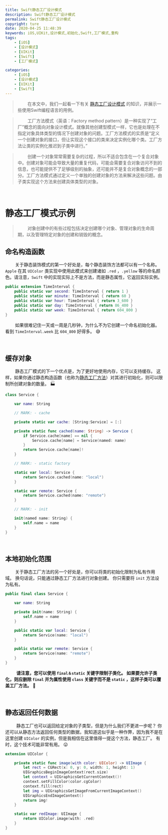 ```yaml
---
title: Swift静态工厂设计模式
description: Swift静态工厂设计模式
permalink: Swift静态工厂设计模式
copyright: ture
date: 2020-04-25 11:48:39
keywords: iOS,UIKit,设计模式,初始化,Swift,工厂模式,重构
tags:
    - [iOS]
    - [设计模式]
    - [UIKit]
    - [Swift]
    - [工厂模式]

categories:
    - [iOS]
    - [设计模式]
    - [UIKit]
    - [Swift]
---
```


> &nbsp;&nbsp;&nbsp;&nbsp;&nbsp;&nbsp;&nbsp;&nbsp;在本文中，我们一起看一下有关 [静态工厂设计模式](https://zh.wikipedia.org/wiki/%E5%B7%A5%E5%8E%82%E6%96%B9%E6%B3%95 "静态工厂设计模式") 的知识，并展示一些使用Swift编程语言的用例。

> &nbsp;&nbsp;&nbsp;&nbsp;&nbsp;&nbsp;&nbsp;&nbsp;工厂方法模式（英语：Factory method pattern）是一种实现了“工厂”概念的面向对象设计模式。就像其他创建型模式一样，它也是处理在不指定对象具体类型的情况下创建对象的问题。工厂方法模式的实质是“定义一个创建对象的接口，但让实现这个接口的类来决定实例化哪个类。工厂方法让类的实例化推迟到子类中进行。” 

<!-- more -->


> &nbsp;&nbsp;&nbsp;&nbsp;&nbsp;&nbsp;&nbsp;&nbsp;创建一个对象常常需要复杂的过程，所以不适合包含在一个复合对象中。创建对象可能会导致大量的重复代码，可能会需要复合对象访问不到的信息，也可能提供不了足够级别的抽象，还可能并不是复合对象概念的一部分。工厂方法模式通过定义一个单独的创建对象的方法来解决这些问题。由子类实现这个方法来创建具体类型的对象。

</br>

# **静态工厂模式示例**

>&nbsp;&nbsp;&nbsp;&nbsp;&nbsp;&nbsp;&nbsp;&nbsp;对象创建中的有些过程包括决定创建哪个对象、管理对象的生命周期，以及管理特定对象的创建和销毁的概念。

## **命名构造函数**

&nbsp;&nbsp;&nbsp;&nbsp;&nbsp;&nbsp;&nbsp;&nbsp;关于静态装饰模式的第一个好处是，每个静态装饰方法都可以有一个名称。 ```Apple``` 在其 ```UIColor``` 类实现中使用此模式来创建诸如 ```.red``` ，```.yellow``` 等的命名颜色。请注意，```Swift``` 中的实现实际上不是方法，而是静态属性，它返回实际实例。

``` Swift
public extension TimeInterval {
    public static var second: TimeInterval { return 1 }
    public static var minute: TimeInterval { return 60 }
    public static var hour: TimeInterval { return 3_600 }
    public static var day: TimeInterval { return 86_400 }
    public static var week: TimeInterval { return 604_800 }
}
```

&nbsp;&nbsp;&nbsp;&nbsp;&nbsp;&nbsp;&nbsp;&nbsp;如果很难记住一天或一周是几秒钟，为什么不为它创建一个命名初始化器。 看到 ```TimeInterval.week``` 比 ```604_800``` 好得多。 😅

</br>

## **缓存对象**

&nbsp;&nbsp;&nbsp;&nbsp;&nbsp;&nbsp;&nbsp;&nbsp;静态工厂模式的下一个优点是，为了更好地使用内存，它可以支持缓存。 这样，如果你通过静态构造函数（也称为[静态工厂方法](http://www.xuebaonline.com/Swift%E4%B8%AD%E6%9E%84%E9%80%A0%E5%87%BD%E6%95%B0%E4%B8%8E%E9%9D%99%E6%80%81%E5%B7%A5%E5%8E%82%E6%96%B9%E6%B3%95%E7%9A%84%E6%AF%94%E8%BE%83/ "Swift中构造函数与静态工厂方法的比较")）对其进行初始化，则可以限制所创建对象的数量。 🏭

``` Swift
class Service {

    var name: String

    // MARK: - cache

    private static var cache: [String:Service] = [:]

    private static func cached(name: String) -> Service {
        if Service.cache[name] == nil {
            Service.cache[name] = Service(named: name)
        }
        return Service.cache[name]!
    }

    // MARK: - static factory

    static var local: Service {
        return Service.cached(name: "local")
    }

    static var remote: Service {
        return Service.cached(name: "remote")
    }

    // MARK: - init

    init(named name: String) {
        self.name = name
    }
}
```

</br>

## **本地初始化范围**

&nbsp;&nbsp;&nbsp;&nbsp;&nbsp;&nbsp;&nbsp;&nbsp;关于静态工厂方法的另一个好处是，你可以将类的初始化限制为私有作用域。 换句话说，只能通过静态工厂方法进行对象创建。 你只需要将 ```init``` 方法设为私有。

``` Swift
public final class Service {

    var name: String

    private init(name: String) {
        self.name = name
    }

    public static var local: Service {
        return Service(name: "local")
    }

    public static var remote: Service {
        return Service(name: "remote")
    }
}
```

&nbsp;&nbsp;&nbsp;&nbsp;&nbsp;&nbsp;&nbsp;&nbsp; **请注意，您可以使用 ```final＆static``` 关键字限制子类化。 如果要允许子类化，则应删除 ```final``` 并为属性使用 ```class``` 关键字而不是 ```static``` ，这样子类可以覆盖工厂方法。** 🤔

</br>

## **静态返回任何数据**

&nbsp;&nbsp;&nbsp;&nbsp;&nbsp;&nbsp;&nbsp;&nbsp; 静态工厂也可以返回给定对象的子类型，但是为什么我们不更进一步呢？ 你还可以从静态方法返回任何类型的数据，我知道这似乎是一种作弊，因为我不是在这里创建 ```UIColor``` 的实例，但是我相信在这里值得一提这个方法，静态工厂。 有时，这个技术可能非常有用。 😛

``` Swift
extension UIColor {

    private static func image(with color: UIColor) -> UIImage {
        let rect = CGRect(x: 0, y: 0, width: 1, height: 1)
        UIGraphicsBeginImageContext(rect.size)
        let context = UIGraphicsGetCurrentContext()!
        context.setFillColor(color.cgColor)
        context.fill(rect)
        let img = UIGraphicsGetImageFromCurrentImageContext()
        UIGraphicsEndImageContext()
        return img!
    }

    static var redImage: UIImage {
        return UIColor.image(with: .red)
    }
}
```

